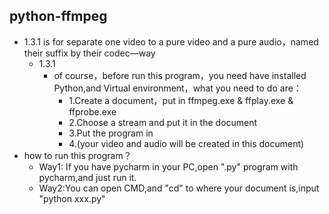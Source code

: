 ## python-ffmpeg ##
+ 1.3.1 is for separate one video to a pure video and a pure audio，named their suffix by their codec—way
   + 1.3.1 
      + of course，before run this program，you need have installed Python,and Virtual environment，what you need to do are：
         + 1.Create a document，put in ffmpeg.exe & ffplay.exe & ffprobe.exe
         + 2.Choose a stream and put it in the document
         + 3.Put the program in
         + 4.(your video and audio will be created in this document)
+ how to run this program？
   + Way1: If you have pycharm in your PC,open ".py" program with pycharm,and just run it.
   + Way2:You can open CMD,and "cd" to where your document is,input "python xxx.py"
